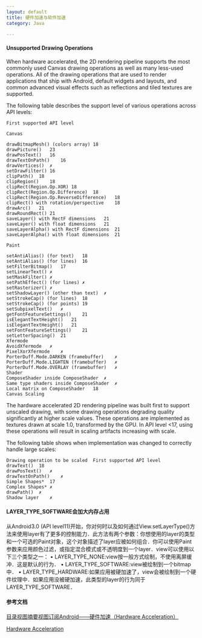```yaml
---
layout: default
title: 硬件加速与软件加速
category: Java

---
```


#### Unsupported Drawing Operations

When hardware accelerated, the 2D rendering pipeline supports the most commonly used Canvas drawing operations as well as many less-used operations. All of the drawing operations that are used to render applications that ship with Android, default widgets and layouts, and common advanced visual effects such as reflections and tiled textures are supported.

The following table describes the support level of various operations across API levels:

	First supported API level
	
	Canvas
	
	drawBitmapMesh() (colors array)	18
	drawPicture()	23
	drawPosText()	16
	drawTextOnPath()	16
	drawVertices()	✗
	setDrawFilter()	16
	clipPath()	18
	clipRegion()	18
	clipRect(Region.Op.XOR)	18
	clipRect(Region.Op.Difference)	18
	clipRect(Region.Op.ReverseDifference)	18
	clipRect() with rotation/perspective	18
	drawArc()	21
	drawRoundRect()	21
	saveLayer() with RectF dimensions	21
	saveLayer() with float dimensions	21
	saveLayerAlpha() with RectF dimensions	21
	saveLayerAlpha() with float dimensions	21

	Paint
	
	setAntiAlias() (for text)	18
	setAntiAlias() (for lines)	16
	setFilterBitmap()	17
	setLinearText()	✗
	setMaskFilter()	✗
	setPathEffect() (for lines)	✗
	setRasterizer()	✗
	setShadowLayer() (other than text)	✗
	setStrokeCap() (for lines)	18
	setStrokeCap() (for points)	19
	setSubpixelText()	✗
	getFontFeatureSettings()	21
	isElegantTextHeight()	21
	isElegantTextHeight()	21
	setFontFeatureSettings()	21
	setLetterSpacing()	21
	Xfermode
	AvoidXfermode	✗
	PixelXorXfermode	✗
	PorterDuff.Mode.DARKEN (framebuffer)	✗
	PorterDuff.Mode.LIGHTEN (framebuffer)	✗
	PorterDuff.Mode.OVERLAY (framebuffer)	✗
	Shader
	ComposeShader inside ComposeShader	✗
	Same type shaders inside ComposeShader	✗
	Local matrix on ComposeShader	18
	Canvas Scaling
	
The hardware accelerated 2D rendering pipeline was built first to support unscaled drawing, with some drawing operations degrading quality significantly at higher scale values. These operations are implemented as textures drawn at scale 1.0, transformed by the GPU. In API level <17, using these operations will result in scaling artifacts increasing with scale.
	
The following table shows when implementation was changed to correctly handle large scales:

	Drawing operation to be scaled	First supported API level
	drawText()	18
	drawPosText()	✗
	drawTextOnPath()	✗
	Simple Shapes*	17
	Complex Shapes*	✗
	drawPath()	✗
	Shadow layer	✗


#### LAYER_TYPE_SOFTWARE会加大内存占用

从Android3.0 (API level11)开始，你对何时以及如何通过View.setLayerType()方法来使用layer有了更多的控制能力．此方法有两个参数：你想使用的layer的类型和一个可选的Paint对象，这个对象描述了layer应被如何组合．你可以使用Paint参数来应用颜色过滤，或指定混合模式或不透明度到一个layer．view可以使用以下三个类型之一：
• LAYER_TYPE_NONE:view按一般方式绘制，不使用离屏缓冲．这是默认的行为．
• LAYER_TYPE_SOFTWARE:view被绘制到一个bitmap中．
• LAYER_TYPE_HARDWARE:如果应用被硬加速了，view会被绘制到一个硬件纹理中．如果应用没被硬加速，此类型的layer的行为同于LAYER_TYPE_SOFTWARE．

 

#### 参考文档

[目录视图摘要视图订阅Android——硬件加速（Hardware Acceleration）](http://blog.csdn.net/xplee0576/article/details/25485339)

[Hardware Acceleration](http://developer.android.com/intl/zh-cn/guide/topics/graphics/hardware-accel.html#unsupported)